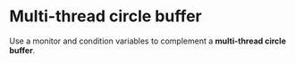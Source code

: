 # Multi-thread circle buffer

Use a monitor and condition variables to complement a **multi-thread circle buffer**.
